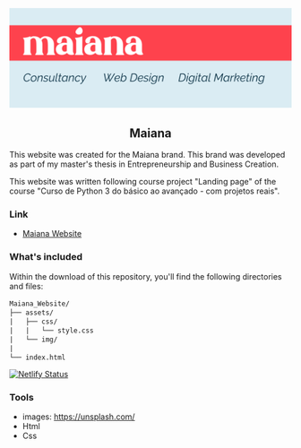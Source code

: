  ![Maiana Banner Image](assets/img/Github_header.png)
<h2 align='center'>Maiana</h2>
 
This website was created for the Maiana brand. This brand was developed as part of my master's thesis in Entrepreneurship and Business Creation.

This website was written following course project "Landing page" of the course "Curso de Python 3 do básico ao avançado - com projetos reais".

### Link

+ [Maiana Website](https://maiana.netlify.app/)

### What's included

Within the download of this repository, you'll find the following directories and files:

```
Maiana_Website/
├── assets/
|   ├── css/
|   |   └── style.css
|   └── img/
|
└── index.html

 ```
 [![Netlify Status](https://api.netlify.com/api/v1/badges/adaef753-fa16-4b41-b1e9-10eb0452f15d/deploy-status)](https://app.netlify.com/sites/maiana/deploys)

### Tools

+ images: https://unsplash.com/
+ Html
+ Css
